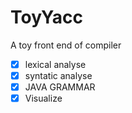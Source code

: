 # ToyYacc
A toy front end of compiler
- [X] lexical analyse
- [X] syntatic analyse
- [X] JAVA GRAMMAR
- [X] Visualize

